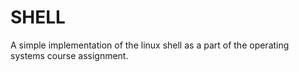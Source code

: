 # SHELL

A simple implementation of the linux shell as a part of the operating systems course assignment.
